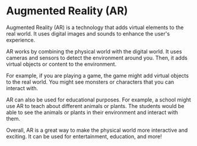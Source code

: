 # Augmented Reality (AR)

Augmented Reality (AR) is a technology that adds virtual elements to the real world. It uses digital images and sounds to enhance the user's experience.

AR works by combining the physical world with the digital world. It uses cameras and sensors to detect the environment around you. Then, it adds virtual objects or content to the environment.

For example, if you are playing a game, the game might add virtual objects to the real world. You might see monsters or characters that you can interact with.

AR can also be used for educational purposes. For example, a school might use AR to teach about different animals or plants. The students would be able to see the animals or plants in their environment and interact with them.

Overall, AR is a great way to make the physical world more interactive and exciting. It can be used for entertainment, education, and more!
